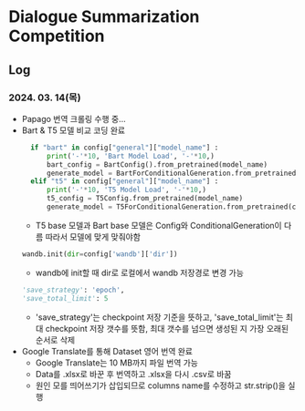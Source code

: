 # Dialogue Summarization Competition

## Log

### 2024. 03. 14(목)

* Papago 번역 크롤링 수행 중...
* Bart & T5 모델 비교 코딩 완료
  ```python     
    if "bart" in config["general"]["model_name"] :
        print('-'*10, 'Bart Model Load', '-'*10,)
        bart_config = BartConfig().from_pretrained(model_name)
        generate_model = BartForConditionalGeneration.from_pretrained(config['general']['model_name'],config=bart_config)
    elif "t5" in config["general"]["model_name"] :
        print('-'*10, 'T5 Model Load', '-'*10,)
        t5_config = T5Config.from_pretrained(model_name)
        generate_model = T5ForConditionalGeneration.from_pretrained(config['general']['model_name'],config=t5_config)
    ```
    * T5 base 모델과 Bart base 모델은 Config와 ConditionalGeneration이 다름 따라서 모델에 맞게 맞줘야함
    ```python
    wandb.init(dir=config['wandb']['dir'])
    ```
    * wandb에 init할 때 dir로 로컬에서 wandb 저장경로 변경 가능
    ```python
    'save_strategy': 'epoch',
    'save_total_limit': 5
    ```
    * 'save_strategy'는 checkpoint 저장 기준을 뜻하고, 'save_total_limit'는 최대 checkpoint 저장 갯수를 뜻함, 최대 갯수를 넘으면 생성된 지 가장 오래된 순서로 삭제
* Google Translate를 통해 Dataset 영어 번역 완료
  * Google Translate는 10 MB까지 파일 번역 가능
  * Data를 .xlsx로 바꾼 후 번역하고 .xlsx을 다시 .csv로 바꿈
  * 원인 모를 띄어쓰기가 삽입되므로 columns name를 수정하고 str.strip()을 실행